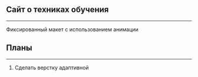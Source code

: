 ## Сайт о техниках обучения
***
Фиксированный макет с использованием анимации
## Планы
***
1. Сделать верстку адаптивной

